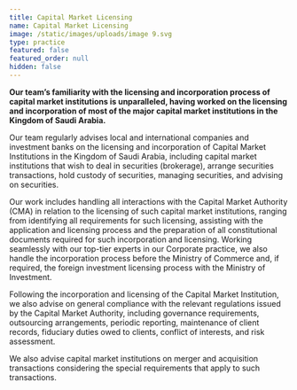 ```yaml
---
title: Capital Market Licensing
name: Capital Market Licensing
image: /static/images/uploads/image 9.svg
type: practice
featured: false
featured_order: null
hidden: false
---
```

**Our team’s familiarity with the licensing and incorporation process of capital market institutions is unparalleled, having worked on the licensing and incorporation of most of the major capital market institutions in the Kingdom of Saudi Arabia.**

Our team regularly advises local and international companies and investment banks on the licensing and incorporation of Capital Market Institutions in the Kingdom of Saudi Arabia, including capital market institutions that wish to deal in securities (brokerage), arrange securities transactions, hold custody of securities, managing securities, and advising on securities.

Our work includes handling all interactions with the Capital Market Authority (CMA) in relation to the licensing of such capital market institutions, ranging from identifying all requirements for such licensing, assisting with the application and licensing process and the preparation of all constitutional documents required for such incorporation and licensing. Working seamlessly with our top-tier experts in our Corporate practice, we also handle the incorporation process before the Ministry of Commerce and, if required, the foreign investment licensing process with the Ministry of Investment.

Following the incorporation and licensing of the Capital Market Institution, we also advise on general compliance with the relevant regulations issued by the Capital Market Authority, including governance requirements, outsourcing arrangements, periodic reporting, maintenance of client records, fiduciary duties owed to clients, conflict of interests, and risk assessment.

We also advise capital market institutions on merger and acquisition transactions considering the special requirements that apply to such transactions.
